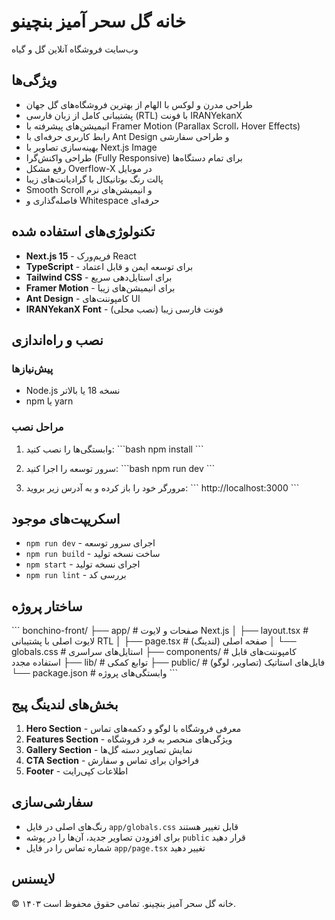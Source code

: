 # خانه گل سحر آمیز بنچینو

وب‌سایت فروشگاه آنلاین گل و گیاه

## ویژگی‌ها

- طراحی مدرن و لوکس با الهام از بهترین فروشگاه‌های گل جهان
- پشتیبانی کامل از زبان فارسی (RTL) با فونت IRANYekanX
- انیمیشن‌های پیشرفته با Framer Motion (Parallax Scroll، Hover Effects)
- رابط کاربری حرفه‌ای با Ant Design و طراحی سفارشی
- بهینه‌سازی تصاویر با Next.js Image
- طراحی واکنش‌گرا (Fully Responsive) برای تمام دستگاه‌ها
- رفع مشکل Overflow-X در موبایل
- پالت رنگ بوتانیکال با گرادیانت‌های زیبا
- Smooth Scroll و انیمیشن‌های نرم
- فاصله‌گذاری و Whitespace حرفه‌ای

## تکنولوژی‌های استفاده شده

- **Next.js 15** - فریم‌ورک React
- **TypeScript** - برای توسعه ایمن و قابل اعتماد
- **Tailwind CSS** - برای استایل‌دهی سریع
- **Framer Motion** - برای انیمیشن‌های زیبا
- **Ant Design** - کامپوننت‌های UI
- **IRANYekanX Font** - فونت فارسی زیبا (نصب محلی)

## نصب و راه‌اندازی

### پیش‌نیازها

- Node.js نسخه 18 یا بالاتر
- npm یا yarn

### مراحل نصب

1. وابستگی‌ها را نصب کنید:
\`\`\`bash
npm install
\`\`\`

2. سرور توسعه را اجرا کنید:
\`\`\`bash
npm run dev
\`\`\`

3. مرورگر خود را باز کرده و به آدرس زیر بروید:
\`\`\`
http://localhost:3000
\`\`\`

## اسکریپت‌های موجود

- `npm run dev` - اجرای سرور توسعه
- `npm run build` - ساخت نسخه تولید
- `npm start` - اجرای نسخه تولید
- `npm run lint` - بررسی کد

## ساختار پروژه

\`\`\`
bonchino-front/
├── app/                 # صفحات و لایوت Next.js
│   ├── layout.tsx      # لایوت اصلی با پشتیبانی RTL
│   ├── page.tsx        # صفحه اصلی (لندینگ)
│   └── globals.css     # استایل‌های سراسری
├── components/          # کامپوننت‌های قابل استفاده مجدد
├── lib/                # توابع کمکی
├── public/             # فایل‌های استاتیک (تصاویر، لوگو)
└── package.json        # وابستگی‌های پروژه
\`\`\`

## بخش‌های لندینگ پیج

1. **Hero Section** - معرفی فروشگاه با لوگو و دکمه‌های تماس
2. **Features Section** - ویژگی‌های منحصر به فرد فروشگاه
3. **Gallery Section** - نمایش تصاویر دسته گل‌ها
4. **CTA Section** - فراخوان برای تماس و سفارش
5. **Footer** - اطلاعات کپی‌رایت

## سفارشی‌سازی

- رنگ‌های اصلی در فایل `app/globals.css` قابل تغییر هستند
- برای افزودن تصاویر جدید، آن‌ها را در پوشه `public` قرار دهید
- شماره تماس را در فایل `app/page.tsx` تغییر دهید

## لایسنس

© ۱۴۰۳ خانه گل سحر آمیز بنچینو. تمامی حقوق محفوظ است.
